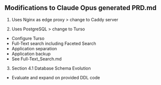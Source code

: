 ## Modifications to Claude Opus generated PRD.md

1. Uses Nginx as edge proxy > change to Caddy server

2. Uses PostgreSQL > change to Turso
- Configure Turso
- Full-Text search including Faceted Search
- Application separation
- Application backup
- See Full-Text_Search.md

3. Section 4.1 Database Schema Evolution
- Evaluate and expand on provided DDL code
